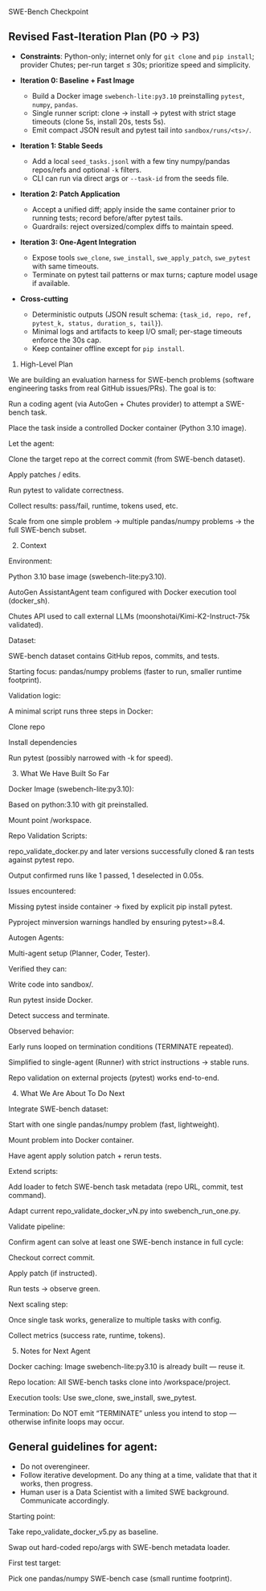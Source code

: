 SWE-Bench Checkpoint
## Revised Fast-Iteration Plan (P0 → P3)

- **Constraints**: Python-only; internet only for `git clone` and `pip install`; provider Chutes; per-run target ≤ 30s; prioritize speed and simplicity.

- **Iteration 0: Baseline + Fast Image**
  - Build a Docker image `swebench-lite:py3.10` preinstalling `pytest`, `numpy`, `pandas`.
  - Single runner script: clone → install → pytest with strict stage timeouts (clone 5s, install 20s, tests 5s).
  - Emit compact JSON result and pytest tail into `sandbox/runs/<ts>/`.

- **Iteration 1: Stable Seeds**
  - Add a local `seed_tasks.jsonl` with a few tiny numpy/pandas repos/refs and optional `-k` filters.
  - CLI can run via direct args or `--task-id` from the seeds file.

- **Iteration 2: Patch Application**
  - Accept a unified diff; apply inside the same container prior to running tests; record before/after pytest tails.
  - Guardrails: reject oversized/complex diffs to maintain speed.

- **Iteration 3: One-Agent Integration**
  - Expose tools `swe_clone`, `swe_install`, `swe_apply_patch`, `swe_pytest` with same timeouts.
  - Terminate on pytest tail patterns or max turns; capture model usage if available.

- **Cross-cutting**
  - Deterministic outputs (JSON result schema: `{task_id, repo, ref, pytest_k, status, duration_s, tail}`).
  - Minimal logs and artifacts to keep I/O small; per-stage timeouts enforce the 30s cap.
  - Keep container offline except for `pip install`.
1. High-Level Plan

We are building an evaluation harness for SWE-bench problems (software engineering tasks from real GitHub issues/PRs).
The goal is to:

Run a coding agent (via AutoGen + Chutes provider) to attempt a SWE-bench task.

Place the task inside a controlled Docker container (Python 3.10 image).

Let the agent:

Clone the target repo at the correct commit (from SWE-bench dataset).

Apply patches / edits.

Run pytest to validate correctness.

Collect results: pass/fail, runtime, tokens used, etc.

Scale from one simple problem → multiple pandas/numpy problems → the full SWE-bench subset.

2. Context

Environment:

Python 3.10 base image (swebench-lite:py3.10).

AutoGen AssistantAgent team configured with Docker execution tool (docker_sh).

Chutes API used to call external LLMs (moonshotai/Kimi-K2-Instruct-75k validated).

Dataset:

SWE-bench dataset contains GitHub repos, commits, and tests.

Starting focus: pandas/numpy problems (faster to run, smaller runtime footprint).

Validation logic:

A minimal script runs three steps in Docker:

Clone repo

Install dependencies

Run pytest (possibly narrowed with -k <keyword> for speed).

3. What We Have Built So Far

Docker Image (swebench-lite:py3.10):

Based on python:3.10 with git preinstalled.

Mount point /workspace.

Repo Validation Scripts:

repo_validate_docker.py and later versions successfully cloned & ran tests against pytest repo.

Output confirmed runs like 1 passed, 1 deselected in 0.05s.

Issues encountered:

Missing pytest inside container → fixed by explicit pip install pytest.

Pyproject minversion warnings handled by ensuring pytest>=8.4.

Autogen Agents:

Multi-agent setup (Planner, Coder, Tester).

Verified they can:

Write code into sandbox/.

Run pytest inside Docker.

Detect success and terminate.

Observed behavior:

Early runs looped on termination conditions (TERMINATE repeated).

Simplified to single-agent (Runner) with strict instructions → stable runs.

Repo validation on external projects (pytest) works end-to-end.

4. What We Are About To Do Next

Integrate SWE-bench dataset:

Start with one single pandas/numpy problem (fast, lightweight).

Mount problem into Docker container.

Have agent apply solution patch + rerun tests.

Extend scripts:

Add loader to fetch SWE-bench task metadata (repo URL, commit, test command).

Adapt current repo_validate_docker_vN.py into swebench_run_one.py.

Validate pipeline:

Confirm agent can solve at least one SWE-bench instance in full cycle:

Checkout correct commit.

Apply patch (if instructed).

Run tests → observe green.

Next scaling step:

Once single task works, generalize to multiple tasks with config.

Collect metrics (success rate, runtime, tokens).

5. Notes for Next Agent

Docker caching: Image swebench-lite:py3.10 is already built — reuse it.

Repo location: All SWE-bench tasks clone into /workspace/project.

Execution tools: Use swe_clone, swe_install, swe_pytest.

Termination: Do NOT emit “TERMINATE” unless you intend to stop — otherwise infinite loops may occur.


## General guidelines for agent:
- Do not overengineer.
- Follow iterative development. Do any thing at a time, validate that that it works, then progress.
- Human user is a Data Scientist with a limited SWE background. Communicate accordingly.



Starting point:

Take repo_validate_docker_v5.py as baseline.

Swap out hard-coded repo/args with SWE-bench metadata loader.

First test target:

Pick one pandas/numpy SWE-bench case (small runtime footprint).
